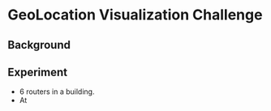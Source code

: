 # GeoLocation Visualization Challenge


## Background

## Experiment
+ 6 routers in a building.
+ At 




<!-- 

Measurements taken in 3 different periods
```
plot(density(as.numeric(d$time)))
```

How many unique x, y points
166
length(unique(with(d, sprintf("%f,%f", x,y))))

How many observations at each point
dotchart(sort(table(with(d, sprintf("%f,%f", x, y))))) :

So from 6500 to 8500
Does this vary by which of the 3 time periods the measurements were taken?
How would we plot this?

-->
